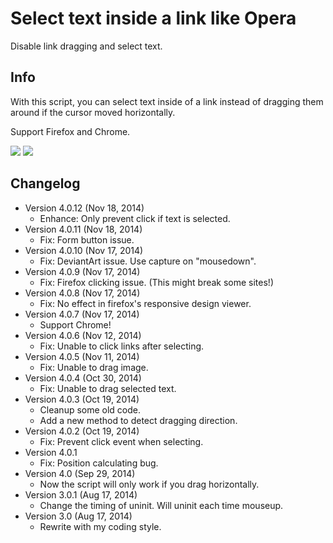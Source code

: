 Select text inside a link like Opera
====================================
Disable link dragging and select text.

Info
----
With this script, you can select text inside of a link instead of dragging them around if the cursor moved horizontally.

Support Firefox and Chrome.

![](https://i.imgur.com/f7TgRur.png)
![](https://i.imgur.com/NSqXG5n.png)


Changelog
---------
* Version 4.0.12 (Nov 18, 2014)
	- Enhance: Only prevent click if text is selected.
* Version 4.0.11 (Nov 18, 2014)
	- Fix: Form button issue.
* Version 4.0.10 (Nov 17, 2014)
	- Fix: DeviantArt issue. Use capture on "mousedown".
* Version 4.0.9 (Nov 17, 2014)
	- Fix: Firefox clicking issue. (This might break some sites!)
* Version 4.0.8 (Nov 17, 2014)
	- Fix: No effect in firefox's responsive design viewer.
* Version 4.0.7 (Nov 17, 2014)
	- Support Chrome!
* Version 4.0.6 (Nov 12, 2014)
	- Fix: Unable to click links after selecting.
* Version 4.0.5 (Nov 11, 2014)
	- Fix: Unable to drag image.
* Version 4.0.4 (Oct 30, 2014)
	- Fix: Unable to drag selected text.
* Version 4.0.3 (Oct 19, 2014)
	- Cleanup some old code.
	- Add a new method to detect dragging direction.
* Version 4.0.2 (Oct 19, 2014)
	- Fix: Prevent click event when selecting.
* Version 4.0.1
	- Fix: Position calculating bug.
* Version 4.0 (Sep 29, 2014)
	- Now the script will only work if you drag horizontally.
* Version 3.0.1 (Aug 17, 2014)
	- Change the timing of uninit. Will uninit each time mouseup.
* Version 3.0 (Aug 17, 2014)
	- Rewrite with my coding style.
